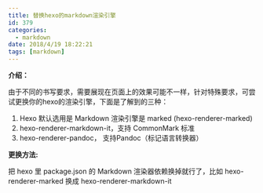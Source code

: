 ```yaml
---
title: 替换hexo的markdown渲染引擎
id: 379
categories:
  - markdown
date: 2018/4/19 18:22:21  
tags: [markdown]
---
```


**介绍：** 

由于不同的书写要求，需要展现在页面上的效果可能不一样，针对特殊要求，可尝试更换你的hexo的渲染引擎，下面是了解到的三种： 

1. Hexo 默认选用是 Markdown 渲染引擎是 marked (hexo-renderer-marked) 
2. hexo-renderer-markdown-it，支持 CommonMark 标准
3. hexo-renderer-pandoc， 支持Pandoc（标记语言转换器）

**更换方法:**
 
把 hexo 里 package.json 的 Markdown 渲染器依赖换掉就行了，比如 hexo-renderer-marked 换成 hexo-renderer-markdown-it

